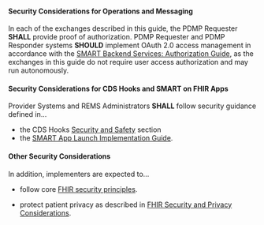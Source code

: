 
#### Security Considerations for Operations and Messaging
In each of the exchanges described in this guide, the PDMP Requester **SHALL** provide proof of authorization. PDMP Requester and PDMP Responder systems **SHOULD** implement OAuth 2.0 access management in accordance with the [SMART Backend Services: Authorization Guide](https://hl7.org/fhir/uv/bulkdata/authorization), as the exchanges in this guide do not require user access authorization and may run autonomously.

<p></p>

#### Security Considerations for CDS Hooks and SMART on FHIR Apps

Provider Systems and REMS Administrators **SHALL** follow security guidance defined in...
- the CDS Hooks [Security and Safety](https://cds-hooks.hl7.org/2.0/#security-and-safety) section
- the [SMART App Launch  Implementation Guide](https://hl7.org/fhir/smart-app-launch).

<p></p>

#### Other Security Considerations
In addition, implementers are expected to...
- follow core [FHIR security principles](https://www.hl7.org/fhir/security.html).
 
- protect patient privacy as described in [FHIR Security and Privacy Considerations](https://www.hl7.org/fhir/secpriv-module.html).

<p></p>
<p></p>
